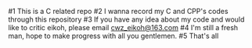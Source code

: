 #1 This is a C related repo
#2 I wanna record my C and CPP's codes through this repository
#3 If you have any idea about my code and would like to critic eikoh, please email cwz_eikoh@163.com
#4 I'm still a fresh man, hope to make progress with all you gentlemen.
#5 That's all
